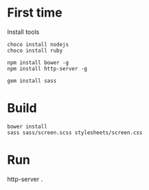 # First time

Install tools

    choco install nodejs
    choco install ruby

    npm install bower -g
    npm install http-server -g

    gem install sass    

# Build

    bower install
    sass sass/screen.scss stylesheets/screen.css

# Run

  http-server .
